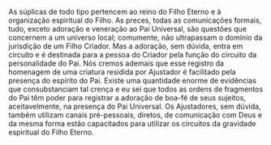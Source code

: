﻿As súplicas de todo tipo pertencem ao reino do Filho Eterno e à organização espiritual do Filho. As preces, todas as comunicações formais, tudo, exceto adoração e veneração ao Pai Universal, são questões que concernem a um universo local; comumente, não ultrapassam o domínio da jurisdição de um Filho Criador. Mas a adoração, sem dúvida, entra em circuito e é destinada para a pessoa do Criador pela função do circuito da personalidade do Pai. Nós cremos ademais que esse registro da homenagem de uma criatura residida por Ajustador é facilitado pela presença do espírito do Pai. Existe uma quantidade enorme de evidências que consubstanciam tal crença e eu sei que todos as ordens de fragmentos do Pai têm poder para registrar a adoração de boa-fé de seus sujeitos, aceitavelmente, na presença do Pai Universal. Os Ajustadores, sem dúvida, também utilizam canais pré-pessoais, diretos, de comunicação com Deus e da mesma forma estão capacitados para utilizar os circuitos da gravidade espiritual do Filho Eterno.